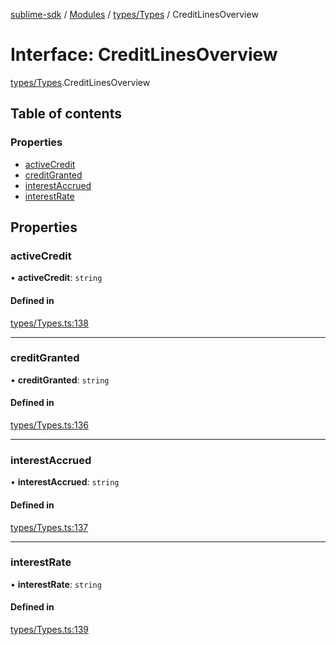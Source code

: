 [sublime-sdk](../README.md) / [Modules](../modules.md) / [types/Types](../modules/types_Types.md) / CreditLinesOverview

# Interface: CreditLinesOverview

[types/Types](../modules/types_Types.md).CreditLinesOverview

## Table of contents

### Properties

- [activeCredit](types_Types.CreditLinesOverview.md#activecredit)
- [creditGranted](types_Types.CreditLinesOverview.md#creditgranted)
- [interestAccrued](types_Types.CreditLinesOverview.md#interestaccrued)
- [interestRate](types_Types.CreditLinesOverview.md#interestrate)

## Properties

### activeCredit

• **activeCredit**: `string`

#### Defined in

[types/Types.ts:138](https://github.com/akshay111meher/sublime-sdk/blob/f53141a/src/types/Types.ts#L138)

___

### creditGranted

• **creditGranted**: `string`

#### Defined in

[types/Types.ts:136](https://github.com/akshay111meher/sublime-sdk/blob/f53141a/src/types/Types.ts#L136)

___

### interestAccrued

• **interestAccrued**: `string`

#### Defined in

[types/Types.ts:137](https://github.com/akshay111meher/sublime-sdk/blob/f53141a/src/types/Types.ts#L137)

___

### interestRate

• **interestRate**: `string`

#### Defined in

[types/Types.ts:139](https://github.com/akshay111meher/sublime-sdk/blob/f53141a/src/types/Types.ts#L139)
